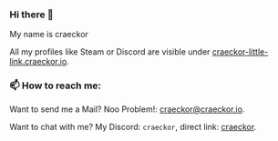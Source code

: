 ### Hi there 👋

<!--
**craeckor/craeckor** is a ✨ _special_ ✨ repository because its `README.md` (this file) appears on your GitHub profile.

Here are some ideas to get you started:

- 🔭 I’m currently working on ...
- 🌱 I’m currently learning ...
- 👯 I’m looking to collaborate on ...
- 🤔 I’m looking for help with ...
- 💬 Ask me about ...
- 📫 How to reach me: ...
- 😄 Pronouns: ...
- ⚡ Fun fact: ...
-->

My name is craeckor

All my profiles like Steam or Discord are visible under [craeckor-little-link.craeckor.io](https://craeckor-little-link.craeckor.io).

### 📫 How to reach me:

Want to send me a Mail? Noo Problem!: [craeckor@craeckor.io](mailto:craeckor@craeckor.io).

Want to chat with me? My Discord: `craeckor`, direct link: [craeckor](https://discord.com/users/431468057219694595).
